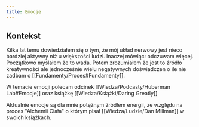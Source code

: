 ```yaml
---
title: Emocje
---
```


## Kontekst 
Kilka lat temu dowiedziałem się o tym, że mój układ nerwowy jest nieco bardziej aktywny niż u większości ludzi. Inaczej mówiąc: odczuwam więcej. Początkowo myślałem że to wada. Potem zrozumiałem że jest to źródło kreatywności ale jednocześnie wielu negatywnych doświadczeń o ile nie zadbam o [[Fundamenty/Proces#Fundamenty]].

W temacie emocji polecam odcinek [[Wiedza/Podcasty/Huberman Lab#Emocje]] oraz książkę [[Wiedza/Książki/Daring Greatly]]

Aktualnie emocje są dla mnie potężnym źródłem energii, ze względu na proces "Alchemii Ciała" o którym pisał [[Wiedza/Ludzie/Dan Millman]] w swoich książkach.